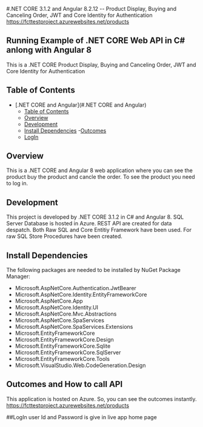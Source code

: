 #.NET CORE 3.1.2 and Angular 8.2.12 -- Product Display, Buying and Canceling Order, JWT and Core Identity for Authentication 
https://fcttestproject.azurewebsites.net/products

## Running Example of .NET CORE Web API in C# anlong with Angular 8
This is a .NET CORE Product Display, Buying and Canceling Order, JWT and Core Identity for Authentication

## Table of Contents
- [.NET CORE and Angular](#.NET CORE and Angular)
    - [Table of Contents](#table-of-contents)
    - [Overview](#overview)
    - [Development](#development)
    - [Install Dependencies](#install-dependencies)
	-[Outcomes](#outcomes)
    - [LogIn](#LogIn)


## Overview
This is a .NET CORE and Angular 8 web application where you can see the product buy the product and cancle the order. To see the product you need to log in.

## Development
This project is developed by .NET CORE 3.1.2 in C# and Angular 8. SQL Server Database is hosted in Azure. REST API are created for data despatch. Both Raw SQL and Core Entitiy Framework
have been used. For raw SQL Store Procedures have been created.  

## Install Dependencies
The following packages are needed to be installed by NuGet Package Manager:

- Microsoft.AspNetCore.Authentication.JwtBearer
- Microsoft.AspNetCore.Identity.EntityFrameworkCore
- Microsoft.AspNetCore.App
- Microsoft.AspNetCore.Identity.UI
- Microsoft.AspNetCore.Mvc.Abstractions
- Microsoft.AspNetCore.SpaServices
- Microsoft.AspNetCore.SpaServices.Extensions
- Microsoft.EntityFrameworkCore
- Microsoft.EntityFrameworkCore.Design
- Microsoft.EntityFrameworkCore.Sqlite
- Microsoft.EntityFrameworkCore.SqlServer
- Microsoft.EntityFrameworkCore.Tools
- Microsoft.VisualStudio.Web.CodeGeneration.Design


## Outcomes and How to call API
This application is hosted on Azure. So, you can see the outcomes instantly.
https://fcttestproject.azurewebsites.net/products

##LogIn
user Id and Password is give in live app home page
